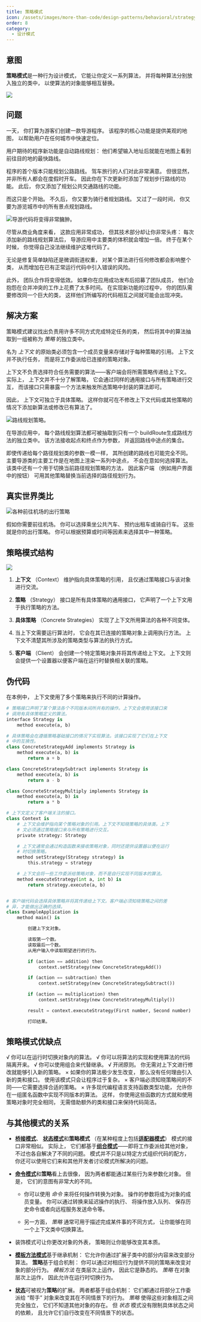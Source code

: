 ```yaml
---
title: 策略模式
icon: /assets/images/more-than-code/design-patterns/behavioral/strategy/strategy-mini.png
order: 8
category:
  - 设计模式
---
```


## 意图

**策略模式**是一种行为设计模式， 它能让你定义一系列算法， 并将每种算法分别放入独立的类中， 以使算法的对象能够相互替换。

![](../../../../.vuepress/public/assets/images/more-than-code/design-patterns/behavioral/strategy/strategy.png)

## 问题

一天， 你打算为游客们创建一款导游程序。 该程序的核心功能是提供美观的地图， 以帮助用户在任何城市中快速定位。

用户期待的程序新功能是自动路线规划： 他们希望输入地址后就能在地图上看到前往目的地的最快路线。

程序的首个版本只能规划公路路线。 驾车旅行的人们对此非常满意。 但很显然， 并非所有人都会在度假时开车。 因此你在下次更新时添加了规划步行路线的功能。 此后， 你又添加了规划公共交通路线的功能。

而这只是个开始。 不久后， 你又要为骑行者规划路线。 又过了一段时间， 你又要为游览城市中的所有景点规划路线。

![导游代码将变得非常臃肿。](../../../../.vuepress/public/assets/images/more-than-code/design-patterns/behavioral/strategy/problem.png)

尽管从商业角度来看， 这款应用非常成功， 但其技术部分却让你非常头疼： 每次添加新的路线规划算法后， 导游应用中主要类的体积就会增加一倍。 终于在某个时候， 你觉得自己没法继续维护这堆代码了。

无论是修复简单缺陷还是微调街道权重， 对某个算法进行任何修改都会影响整个类， 从而增加在已有正常运行代码中引入错误的风险。

此外， 团队合作将变得低效。 如果你在应用成功发布后招募了团队成员， 他们会抱怨在合并冲突的工作上花费了太多时间。 在实现新功能的过程中， 你的团队需要修改同一个巨大的类， 这样他们所编写的代码相互之间就可能会出现冲突。

## 解决方案

策略模式建议找出负责用许多不同方式完成特定任务的类， 然后将其中的算法抽取到一组被称为 *策略* 的独立类中。

名为 *上下文* 的原始类必须包含一个成员变量来存储对于每种策略的引用。 上下文并不执行任务， 而是将工作委派给已连接的策略对象。

上下文不负责选择符合任务需要的算法——客户端会将所需策略传递给上下文。 实际上， 上下文并不十分了解策略， 它会通过同样的通用接口与所有策略进行交互， 而该接口只需暴露一个方法来触发所选策略中封装的算法即可。

因此， 上下文可独立于具体策略。 这样你就可在不修改上下文代码或其他策略的情况下添加新算法或修改已有算法了。

![路线规划策略。](../../../../.vuepress/public/assets/images/more-than-code/design-patterns/behavioral/strategy/solution.png)

在导游应用中， 每个路线规划算法都可被抽取到只有一个 build­Route生成路线方法的独立类中。 该方法接收起点和终点作为参数， 并返回路线中途点的集合。

即使传递给每个路径规划类的参数一模一样， 其所创建的路线也可能完全不同。 主要导游类的主要工作是在地图上渲染一系列中途点， 不会在意如何选择算法。 该类中还有一个用于切换当前路径规划策略的方法， 因此客户端 （例如用户界面中的按钮） 可用其他策略替换当前选择的路径规划行为。

## 真实世界类比

![各种前往机场的出行策略](../../../../.vuepress/public/assets/images/more-than-code/design-patterns/behavioral/strategy/strategy-comic-1-zh.png)

假如你需要前往机场。 你可以选择乘坐公共汽车、 预约出租车或骑自行车。 这些就是你的出行策略。 你可以根据预算或时间等因素来选择其中一种策略。

## 策略模式结构

![](../../../../.vuepress/public/assets/images/more-than-code/design-patterns/behavioral/strategy/structure.png)

1. **上下文** （Context） 维护指向具体策略的引用， 且仅通过策略接口与该对象进行交流。

2. **策略** （Strategy） 接口是所有具体策略的通用接口， 它声明了一个上下文用于执行策略的方法。

3. **具体策略** （Concrete Strategies） 实现了上下文所用算法的各种不同变体。

4. 当上下文需要运行算法时， 它会在其已连接的策略对象上调用执行方法。 上下文不清楚其所涉及的策略类型与算法的执行方式。

5. **客户端** （Client） 会创建一个特定策略对象并将其传递给上下文。 上下文则会提供一个设置器以便客户端在运行时替换相关联的策略。

## 伪代码
在本例中， 上下文使用了多个策略来执行不同的计算操作。

```py
# 策略接口声明了某个算法各个不同版本间所共有的操作。上下文会使用该接口来
# 调用有具体策略定义的算法。
interface Strategy is
    method execute(a, b)

# 具体策略会在遵循策略基础接口的情况下实现算法。该接口实现了它们在上下文
# 中的互换性。
class ConcreteStrategyAdd implements Strategy is
    method execute(a, b) is
        return a + b

class ConcreteStrategySubtract implements Strategy is
    method execute(a, b) is
        return a - b

class ConcreteStrategyMultiply implements Strategy is
    method execute(a, b) is
        return a * b

# 上下文定义了客户端关注的接口。
class Context is
    # 上下文会维护指向某个策略对象的引用。上下文不知晓策略的具体类。上下
    # 文必须通过策略接口来与所有策略进行交互。
    private strategy: Strategy

    # 上下文通常会通过构造函数来接收策略对象，同时还提供设置器以便在运行
    # 时切换策略。
    method setStrategy(Strategy strategy) is
        this.strategy = strategy

    # 上下文会将一些工作委派给策略对象，而不是自行实现不同版本的算法。
    method executeStrategy(int a, int b) is
        return strategy.execute(a, b)


# 客户端代码会选择具体策略并将其传递给上下文。客户端必须知晓策略之间的差
# 异，才能做出正确的选择。
class ExampleApplication is
    method main() is

        创建上下文对象。

        读取第一个数。
        读取最后一个数。
        从用户输入中读取期望进行的行为。

        if (action == addition) then
            context.setStrategy(new ConcreteStrategyAdd())

        if (action == subtraction) then
            context.setStrategy(new ConcreteStrategySubtract())

        if (action == multiplication) then
            context.setStrategy(new ConcreteStrategyMultiply())

        result = context.executeStrategy(First number, Second number)

        打印结果。
```

## 策略模式优缺点
√ 你可以在运行时切换对象内的算法。
√ 你可以将算法的实现和使用算法的代码隔离开来。
√ 你可以使用组合来代替继承。
√ 开闭原则。 你无需对上下文进行修改就能够引入新的策略。
× 如果你的算法极少发生改变， 那么没有任何理由引入新的类和接口。 使用该模式只会让程序过于复杂。
× 客户端必须知晓策略间的不同——它需要选择合适的策略。
× 许多现代编程语言支持函数类型功能， 允许你在一组匿名函数中实现不同版本的算法。 这样， 你使用这些函数的方式就和使用策略对象时完全相同， 无需借助额外的类和接口来保持代码简洁。

## 与其他模式的关系
- [**桥接模式**](../structural/bridge.md)、 [**状态模式**](./state.md)和**策略模式** （在某种程度上包括[**适配器模式**](../structural/adapter.md)） 模式的接口非常相似。 实际上， 它们都基于[**组合模式**](../structural/composite.md)——即将工作委派给其他对象， 不过也各自解决了不同的问题。 模式并不只是以特定方式组织代码的配方， 你还可以使用它们来和其他开发者讨论模式所解决的问题。

- [**命令模式**](./command.md)和**策略**看上去很像， 因为两者都能通过某些行为来参数化对象。 但是， 它们的意图有非常大的不同。

  - 你可以使用 *命令* 来将任何操作转换为对象。 操作的参数将成为对象的成员变量。 你可以通过转换来延迟操作的执行、 将操作放入队列、 保存历史命令或者向远程服务发送命令等。

  - 另一方面， *策略* 通常可用于描述完成某件事的不同方式， 让你能够在同一个上下文类中切换算法。

- 装饰模式可让你更改对象的外表， 策略则让你能够改变其本质。

- [**模板方法模式**](./template-method.md)基于继承机制： 它允许你通过扩展子类中的部分内容来改变部分算法。 **策略**基于组合机制： 你可以通过对相应行为提供不同的策略来改变对象的部分行为。 *模板方法* 在类层次上运作， 因此它是静态的。 *策略* 在对象层次上运作， 因此允许在运行时切换行为。

- [**状态**](./state.md)可被视为**策略**的扩展。 两者都基于组合机制： 它们都通过将部分工作委派给 “帮手” 对象来改变其在不同情景下的行为。 *策略* 使得这些对象相互之间完全独立， 它们不知道其他对象的存在。 但 *状态* 模式没有限制具体状态之间的依赖， 且允许它们自行改变在不同情景下的状态。
